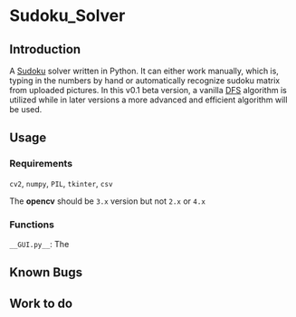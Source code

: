 # Sudoku_Solver

## Introduction

A [Sudoku](https://en.wikipedia.org/wiki/Sudoku) solver written in Python. It can either work manually, which is, typing in the numbers by hand or automatically recognize sudoku matrix from uploaded pictures. In this v0.1 beta version, a vanilla [DFS](https://en.wikipedia.org/wiki/Depth-first_search) algorithm is utilized while in later versions a more advanced and efficient algorithm will be used.

## Usage

### Requirements

`cv2`, `numpy`, `PIL`, `tkinter`, `csv`

The **opencv** should be `3.x` version but not `2.x` or `4.x` 

### Functions

`__GUI.py__`: The 

## Known Bugs

## Work to do

